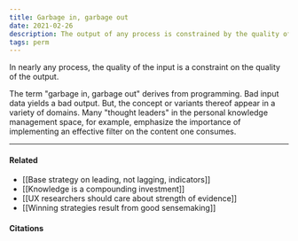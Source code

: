 ```yaml
---
title: Garbage in, garbage out
date: 2021-02-26
description: The output of any process is constrained by the quality of its inputs.
tags: perm
---
```


In nearly any process, the quality of the input is a constraint on the quality of the output. 

The term "garbage in, garbage out" derives from programming. Bad input data yields a bad output. But, the concept or variants thereof appear in a variety of domains. Many "thought leaders" in the personal knowledge management space, for example, emphasize the importance of implementing an effective filter on the content one consumes. 

---
#### Related
- [[Base strategy on leading, not lagging, indicators]]
- [[Knowledge is a compounding investment]]
- [[UX researchers should care about strength of evidence]]
- [[Winning strategies result from good sensemaking]]

#### Citations

